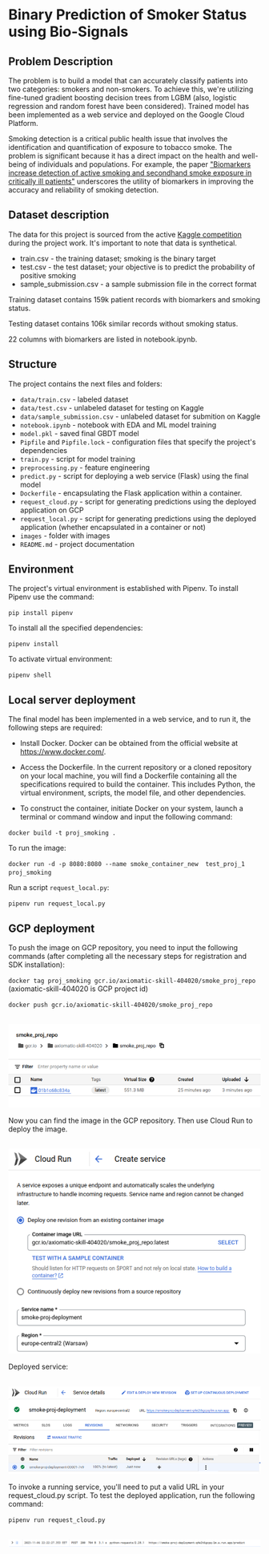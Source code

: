 # **Binary Prediction of Smoker Status using Bio-Signals**  
  
## **Problem Description**   
   
The problem is to build a model that can accurately classify patients into two categories: smokers and non-smokers. To achieve this, we're utilizing fine-tuned gradient boosting decision trees from LGBM (also, logistic regression and random forest have been considered). Trained model has been implemented as a web service and deployed on the Google Cloud Platform.

Smoking detection is a critical public health issue that involves the identification and quantification of exposure to tobacco smoke. The problem is significant because it has a direct impact on the health and well-being of individuals and populations. For example, the paper ["Biomarkers increase detection of active smoking and secondhand smoke exposure in critically ill patients"](https://www.ncbi.nlm.nih.gov/pmc/articles/PMC3148017/) underscores the utility of biomarkers in improving the accuracy and reliability of smoking detection.
   
## **Dataset description** 
   
The data for this project is sourced from the active [Kaggle competition](https://www.kaggle.com/competitions/playground-series-s3e24/overview) during the project work. It's important to note that data is synthetical.

- train.csv - the training dataset; smoking is the binary target
- test.csv - the test dataset; your objective is to predict the probability of positive smoking
- sample_submission.csv - a sample submission file in the correct format

Training dataset contains 159k patient records with biomarkers and smoking status.

Testing dataset contains 106k similar records without smoking status.

22 columns with biomarkers are listed in notebook.ipynb.

## **Structure**    
   
The project contains the next files and folders:

* `data/train.csv` - labeled dataset    
* `data/test.csv` - unlabeled dataset for testing on Kaggle
* `data/sample_submission.csv` - unlabeled dataset for submition on Kaggle
* `notebook.ipynb` - notebook with EDA and ML model training    
* `model.pkl` - saved final GBDT model    
* `Pipfile` and `Pipfile.lock` - configuration files that specify the project's dependencies 
* `train.py` - script for model training 
* `preprocessing.py` - feature engineering
* `predict.py` - script for deploying a web service (Flask) using the final model    
* `Dockerfile` - encapsulating the Flask application within a container.
* `request_cloud.py` - script for generating predictions using the deployed application on GCP
* `request_local.py` - script for generating predictions using the deployed application (whether encapsulated in a container or not)   
* `images` - folder with images  
* `README.md` - project documentation

## **Environment**   
   
The project's virtual environment is established with Pipenv. To install Pipenv use the command:
   
`pip install pipenv`   
   
To install all the specified dependencies:  
   
`pipenv install`  

To activate virtual environment:

`pipenv shell`   
 


## **Local server deployment**   
      
The final model has been implemented in a web service, and to run it, the following steps are required:

- Install Docker. Docker can be obtained from the official website at https://www.docker.com/.

- Access the Dockerfile. In the current repository or a cloned repository on your local machine, you will find a Dockerfile containing all the specifications required to build the container. This includes Python, the virtual environment, scripts, the model file, and other dependencies.

- To construct the container, initiate Docker on your system, launch a terminal or command window and input the following command:
   
`docker build -t proj_smoking .`   
   
To run the image: 
   
`docker run -d -p 8080:8080 --name smoke_container_new  test_proj_1 proj_smoking`   
   
Run a script `request_local.py`:    
    
`pipenv run request_local.py`   

   
## **GCP deployment**   
   
To push the image on GCP repository, you need to input the following commands (after completing all the necessary steps for registration and SDK installation): 
      
`docker tag proj_smoking gcr.io/axiomatic-skill-404020/smoke_proj_repo`  (axiomatic-skill-404020 is GCP project id)
   
`docker push gcr.io/axiomatic-skill-404020/smoke_proj_repo`

<br />
      
<img src="images/repo.png" alt="container_image"/>
     
<br />
   

 Now you can find the image in the GCP repository. Then use Cloud Run to deploy the image.

<br />
      
<img src="images/Cloud_Run.png" alt="container_image"/>
     
<br />

Deployed service:

<br />
      
<img src="images/deployed.png" alt="container_image"/>
     
<br />   

To invoke a running service, you'll need to put a valid URL in your request_cloud.py script. To test the deployed application, run the following command:

`pipenv run request_cloud.py`

<br />
      
<img src="images/200.png" alt="container_image"/>
     
<br />  